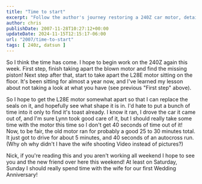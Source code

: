 ```yaml
---
title: "Time to start"
excerpt: "Follow the author's journey restoring a 240Z car motor, detailing errors of the past and plans for engine rehabilitation."
author: chris
publishDate: 2007-11-28T10:27:12+00:00
updateDate: 2024-11-15T12:15:17-06:00
url: "2007/time-to-start"
tags: [ 240z, datsun ]
---
```


So I think the time has come. I hope to begin work on the 240Z again this week. First step, finish taking apart the blown motor and find the missing piston! Next step after that, start to take apart the L28E motor sitting on the floor. It's been sitting for almost a year now, and I've learned my lesson about not taking a look at what you have (see previous "First step" above).


So I hope to get the L28E motor somewhat apart so that I can replace the seals on it, and hopefully see what shape it is in. I'd hate to put a bunch of time into it only to find it's toast already. I know it ran, I drove the car it came out of, and I'm sure Lynn took good care of it, but I should really take some time with the motor this time so I don't get 40 seconds of time out of it! Now, to be fair, the old motor ran for probably a good 25 to 30 minutes total. It just got to drive for about 5 minutes, and 40 seconds of an autocross run. (Why oh why didn't I have the wife shooting Video instead of pictures?)


Nick, if you're reading this and you aren't working all weekend I hope to see you and the new friend over here this weekend! At least on Saturday, Sunday I should really spend time with the wife for our first Wedding Anniversary!

